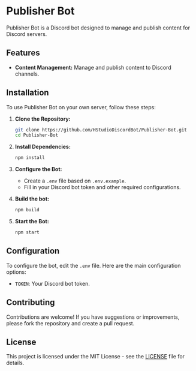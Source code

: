 # Publisher Bot

Publisher Bot is a Discord bot designed to manage and publish content for Discord servers.

## Features

- **Content Management:** Manage and publish content to Discord channels.

## Installation

To use Publisher Bot on your own server, follow these steps:

1. **Clone the Repository:**
   ```sh
   git clone https://github.com/HStudioDiscordBot/Publisher-Bot.git
   cd Publisher-Bot
   ```

2. **Install Dependencies:**
   ```sh
   npm install
   ```

3. **Configure the Bot:**
   - Create a `.env` file based on `.env.example`.
   - Fill in your Discord bot token and other required configurations.

4. **Build the bot:**
   ```sh
   npm build
   ```

5. **Start the Bot:**
   ```sh
   npm start
   ```

## Configuration

To configure the bot, edit the `.env` file. Here are the main configuration options:

- `TOKEN`: Your Discord bot token.

## Contributing

Contributions are welcome! If you have suggestions or improvements, please fork the repository and create a pull request.

## License

This project is licensed under the MIT License - see the [LICENSE](LICENSE) file for details.